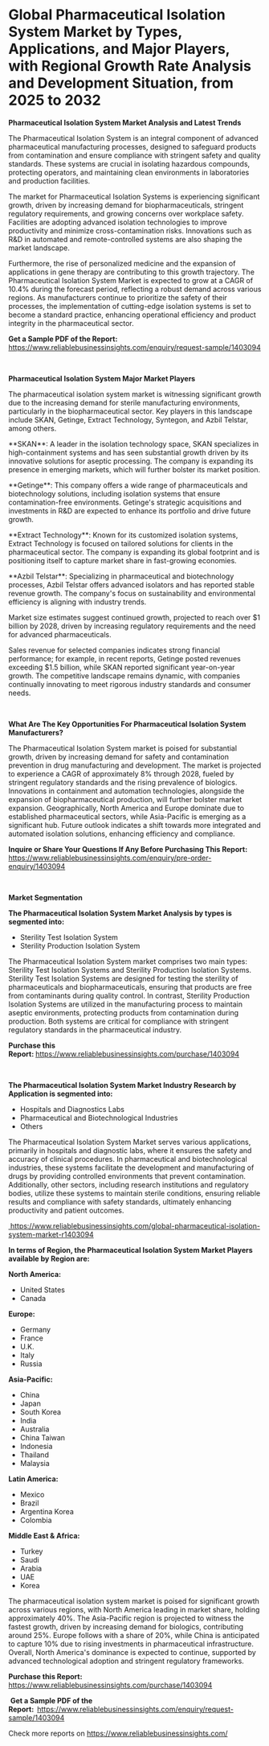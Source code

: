 <p><h1>Global Pharmaceutical Isolation System Market by Types, Applications, and Major Players, with Regional Growth Rate Analysis and Development Situation, from 2025 to 2032</h1></p><p><strong>Pharmaceutical Isolation System Market Analysis and Latest Trends</strong></p>
<p><p>The Pharmaceutical Isolation System is an integral component of advanced pharmaceutical manufacturing processes, designed to safeguard products from contamination and ensure compliance with stringent safety and quality standards. These systems are crucial in isolating hazardous compounds, protecting operators, and maintaining clean environments in laboratories and production facilities.</p><p>The market for Pharmaceutical Isolation Systems is experiencing significant growth, driven by increasing demand for biopharmaceuticals, stringent regulatory requirements, and growing concerns over workplace safety. Facilities are adopting advanced isolation technologies to improve productivity and minimize cross-contamination risks. Innovations such as R&D in automated and remote-controlled systems are also shaping the market landscape.</p><p>Furthermore, the rise of personalized medicine and the expansion of applications in gene therapy are contributing to this growth trajectory. The Pharmaceutical Isolation System Market is expected to grow at a CAGR of 10.4% during the forecast period, reflecting a robust demand across various regions. As manufacturers continue to prioritize the safety of their processes, the implementation of cutting-edge isolation systems is set to become a standard practice, enhancing operational efficiency and product integrity in the pharmaceutical sector.</p></p>
<p><strong>Get a Sample PDF of the Report:&nbsp;</strong> <a href="https://www.reliablebusinessinsights.com/enquiry/request-sample/1403094?utm_campaign=1877&utm_medium=2&utm_source=Github&utm_content=ia&utm_term=12012025&utm_id=pharmaceutical-isolation-system">https://www.reliablebusinessinsights.com/enquiry/request-sample/1403094</a></p>
<p>&nbsp;</p>
<p><strong>Pharmaceutical Isolation System Major Market Players</strong></p>
<p><p>The pharmaceutical isolation system market is witnessing significant growth due to the increasing demand for sterile manufacturing environments, particularly in the biopharmaceutical sector. Key players in this landscape include SKAN, Getinge, Extract Technology, Syntegon, and Azbil Telstar, among others.</p><p>**SKAN**: A leader in the isolation technology space, SKAN specializes in high-containment systems and has seen substantial growth driven by its innovative solutions for aseptic processing. The company is expanding its presence in emerging markets, which will further bolster its market position.</p><p>**Getinge**: This company offers a wide range of pharmaceuticals and biotechnology solutions, including isolation systems that ensure contamination-free environments. Getinge's strategic acquisitions and investments in R&D are expected to enhance its portfolio and drive future growth.</p><p>**Extract Technology**: Known for its customized isolation systems, Extract Technology is focused on tailored solutions for clients in the pharmaceutical sector. The company is expanding its global footprint and is positioning itself to capture market share in fast-growing economies.</p><p>**Azbil Telstar**: Specializing in pharmaceutical and biotechnology processes, Azbil Telstar offers advanced isolators and has reported stable revenue growth. The company's focus on sustainability and environmental efficiency is aligning with industry trends.</p><p>Market size estimates suggest continued growth, projected to reach over $1 billion by 2028, driven by increasing regulatory requirements and the need for advanced pharmaceuticals. </p><p>Sales revenue for selected companies indicates strong financial performance; for example, in recent reports, Getinge posted revenues exceeding $1.5 billion, while SKAN reported significant year-on-year growth. The competitive landscape remains dynamic, with companies continually innovating to meet rigorous industry standards and consumer needs.</p></p>
<p>&nbsp;</p>
<p><strong>What Are The Key Opportunities For Pharmaceutical Isolation System Manufacturers?</strong></p>
<p><p>The Pharmaceutical Isolation System market is poised for substantial growth, driven by increasing demand for safety and contamination prevention in drug manufacturing and development. The market is projected to experience a CAGR of approximately 8% through 2028, fueled by stringent regulatory standards and the rising prevalence of biologics. Innovations in containment and automation technologies, alongside the expansion of biopharmaceutical production, will further bolster market expansion. Geographically, North America and Europe dominate due to established pharmaceutical sectors, while Asia-Pacific is emerging as a significant hub. Future outlook indicates a shift towards more integrated and automated isolation solutions, enhancing efficiency and compliance.</p></p>
<p><strong>Inquire or Share Your Questions If Any Before Purchasing This Report:</strong> <a href="https://www.reliablebusinessinsights.com/enquiry/pre-order-enquiry/1403094?utm_campaign=1877&utm_medium=2&utm_source=Github&utm_content=ia&utm_term=12012025&utm_id=pharmaceutical-isolation-system">https://www.reliablebusinessinsights.com/enquiry/pre-order-enquiry/1403094</a></p>
<p>&nbsp;</p>
<p><strong>Market Segmentation</strong></p>
<p><strong>The Pharmaceutical Isolation System Market Analysis by types is segmented into:</strong></p>
<p><ul><li>Sterility Test Isolation System</li><li>Sterility Production Isolation System</li></ul></p>
<p><p>The Pharmaceutical Isolation System market comprises two main types: Sterility Test Isolation Systems and Sterility Production Isolation Systems. Sterility Test Isolation Systems are designed for testing the sterility of pharmaceuticals and biopharmaceuticals, ensuring that products are free from contaminants during quality control. In contrast, Sterility Production Isolation Systems are utilized in the manufacturing process to maintain aseptic environments, protecting products from contamination during production. Both systems are critical for compliance with stringent regulatory standards in the pharmaceutical industry.</p></p>
<p><strong>Purchase this Report:&nbsp;</strong><a href="https://www.reliablebusinessinsights.com/purchase/1403094?utm_campaign=1877&utm_medium=2&utm_source=Github&utm_content=ia&utm_term=12012025&utm_id=pharmaceutical-isolation-system">https://www.reliablebusinessinsights.com/purchase/1403094</a></p>
<p>&nbsp;</p>
<p><strong>The Pharmaceutical Isolation System Market Industry Research by Application is segmented into:</strong></p>
<p><ul><li>Hospitals and Diagnostics Labs</li><li>Pharmaceutical and Biotechnological Industries</li><li>Others</li></ul></p>
<p><p>The Pharmaceutical Isolation System Market serves various applications, primarily in hospitals and diagnostic labs, where it ensures the safety and accuracy of clinical procedures. In pharmaceutical and biotechnological industries, these systems facilitate the development and manufacturing of drugs by providing controlled environments that prevent contamination. Additionally, other sectors, including research institutions and regulatory bodies, utilize these systems to maintain sterile conditions, ensuring reliable results and compliance with safety standards, ultimately enhancing productivity and patient outcomes.</p></p>
<p><a href="https://www.reliablebusinessinsights.com/global-pharmaceutical-isolation-system-market-r1403094?utm_campaign=1877&utm_medium=2&utm_source=Github&utm_content=ia&utm_term=12012025&utm_id=pharmaceutical-isolation-system">&nbsp;https://www.reliablebusinessinsights.com/global-pharmaceutical-isolation-system-market-r1403094</a></p>
<p><strong>In terms of Region, the Pharmaceutical Isolation System Market Players available by Region are:</strong></p>
<p>
    <p> <strong> North America: </strong>
        <ul>
            <li>United States</li>
            <li>Canada</li>
        </ul>
        </p> 
    <p> <strong> Europe: </strong>
        <ul>
            <li>Germany</li>
            <li>France</li>
            <li>U.K.</li>
            <li>Italy</li>
            <li>Russia</li>
        </ul>
        </p> 
    <p> <strong> Asia-Pacific: </strong>
        <ul>
            <li>China</li>
            <li>Japan</li>
            <li>South Korea</li>
            <li>India</li>
            <li>Australia</li>
            <li>China Taiwan</li>
            <li>Indonesia</li>
            <li>Thailand</li>
            <li>Malaysia</li>
        </ul>
        </p> 
    <p> <strong> Latin America: </strong>
        <ul>
            <li>Mexico</li>
            <li>Brazil</li>
            <li>Argentina Korea</li>
            <li>Colombia</li>
        </ul>
        </p> 
    <p> <strong> Middle East & Africa: </strong>
        <ul>
            <li>Turkey</li>
            <li>Saudi</li>
            <li>Arabia</li>
            <li>UAE</li>
            <li>Korea</li>
        </ul>
    </p>
    </p>
<p><p>The pharmaceutical isolation system market is poised for significant growth across various regions, with North America leading in market share, holding approximately 40%. The Asia-Pacific region is projected to witness the fastest growth, driven by increasing demand for biologics, contributing around 25%. Europe follows with a share of 20%, while China is anticipated to capture 10% due to rising investments in pharmaceutical infrastructure. Overall, North America's dominance is expected to continue, supported by advanced technological adoption and stringent regulatory frameworks.</p></p>
<p><strong>Purchase this Report: </strong><a href="https://www.reliablebusinessinsights.com/purchase/1403094?utm_campaign=1877&utm_medium=2&utm_source=Github&utm_content=ia&utm_term=12012025&utm_id=pharmaceutical-isolation-system">https://www.reliablebusinessinsights.com/purchase/1403094</a></p>
<p>&nbsp;<strong>Get a Sample PDF of the Report:&nbsp;&nbsp;</strong><a href="https://www.reliablebusinessinsights.com/enquiry/request-sample/1403094?utm_campaign=1877&utm_medium=2&utm_source=Github&utm_content=ia&utm_term=12012025&utm_id=pharmaceutical-isolation-system">https://www.reliablebusinessinsights.com/enquiry/request-sample/1403094</a></p>
<p><strong></strong></p>
<p>Check more reports on <a href="https://www.reliablebusinessinsights.com/?utm_campaign=1877&utm_medium=2&utm_source=Github&utm_content=ia&utm_term=12012025&utm_id=pharmaceutical-isolation-system">https://www.reliablebusinessinsights.com/</a></p>